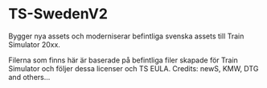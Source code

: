 # TS-SwedenV2
Bygger nya assets och moderniserar befintliga svenska assets till Train Simulator 20xx.

Filerna som finns här är baserade på befintliga filer skapade för Train Simulator och följer dessa licenser och TS EULA.
Credits: newS, KMW, DTG and others...
